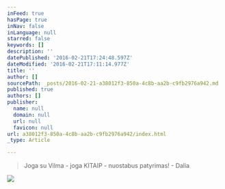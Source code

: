 ```yaml
---
inFeed: true
hasPage: true
inNav: false
inLanguage: null
starred: false
keywords: []
description: ''
datePublished: '2016-02-21T17:24:48.597Z'
dateModified: '2016-02-21T17:11:14.977Z'
title: ''
author: []
sourcePath: _posts/2016-02-21-a38012f3-850a-4c8b-aa2b-c9fb2976a942.md
published: true
authors: []
publisher:
  name: null
  domain: null
  url: null
  favicon: null
url: a38012f3-850a-4c8b-aa2b-c9fb2976a942/index.html
_type: Article

---
```

> Joga su Vilma - joga KITAIP - nuostabus patyrimas! - Dalia

![](https://the-grid-user-content.s3-us-west-2.amazonaws.com/886ee8cd-2dca-4afe-acbc-a227523a2e66.jpg)